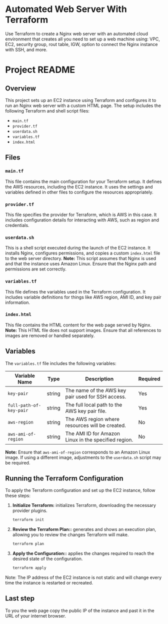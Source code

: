 # Automated Web Server With Terraform
Use Terraform to create a Nginx web server with an automated cloud environment that creates all you need to set up a web machine using: VPC, EC2, security group, rout table, IGW, option to connect the Nginx instance with SSH, and more.

# Project README

## Overview

This project sets up an EC2 instance using Terraform and configures it to run an Nginx web server with a custom HTML page. The setup includes the following Terraform and shell script files:

- `main.tf`
- `provider.tf`
- `userdata.sh`
- `variables.tf`
- `index.html`

## Files

### `main.tf`

This file contains the main configuration for your Terraform setup. It defines the AWS resources, including the EC2 instance. It uses the settings and variables defined in other files to configure the resources appropriately.

### `provider.tf`

This file specifies the provider for Terraform, which is AWS in this case. It includes configuration details for interacting with AWS, such as region and credentials.

### `userdata.sh`

This is a shell script executed during the launch of the EC2 instance. It installs Nginx, configures permissions, and copies a custom `index.html` file to the web server directory. **Note:** This script assumes that Nginx is used and that the instance uses Amazon Linux. Ensure that the Nginx path and permissions are set correctly.

### `variables.tf`

This file defines the variables used in the Terraform configuration. It includes variable definitions for things like AWS region, AMI ID, and key pair information.

### `index.html`

This file contains the HTML content for the web page served by Nginx. **Note:** This HTML file does not support images. Ensure that all references to images are removed or handled separately.

## Variables

The `variables.tf` file includes the following variables:

| Variable Name            | Type    | Description                                         | Required |
|--------------------------|---------|-----------------------------------------------------|----------|
| `key-pair`                | string  | The name of the AWS key pair used for SSH access.  | Yes      |
| `full-path-of-key-pair`  | string  | The full local path to the AWS key pair file.      | Yes      |
| `aws-region`             | string  | The AWS region where resources will be created.    | No       |
| `aws-ami-of-region`      | string  | The AMI ID for Amazon Linux in the specified region. | No       |

**Note:** Ensure that `aws-ami-of-region` corresponds to an Amazon Linux image. If using a different image, adjustments to the `userdata.sh` script may be required.

## Running the Terraform Configuration

To apply the Terraform configuration and set up the EC2 instance, follow these steps:

1. **Initialize Terraform:**
initializes Terraform, downloading the necessary provider plugins.
   ```bash
   terraform init

2. **Review the Terraform Plan::** 
generates and shows an execution plan, allowing you to review the changes Terraform will make.
   ```bash
   terraform plan

3. **Apply the Configuration::**
applies the changes required to reach the desired state of the configuration.
   ```bash
   terraform apply

Note: The IP address of the EC2 instance is not static and will change every time the instance is restarted or recreated.

## Last step
To you the web page copy the public IP of the instance and past it in the URL of your internet browser.
